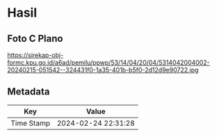 # Hasil

## Foto C Plano

https://sirekap-obj-formc.kpu.go.id/a6ad/pemilu/ppwp/53/14/04/20/04/5314042004002-20240215-051542--324431f0-1a35-401b-b5f0-2d12d9e90722.jpg


## Metadata

| Key        | Value               |
| ---------- | ------------------- |
| Time Stamp | 2024-02-24 22:31:28 |



